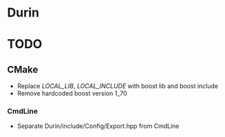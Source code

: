 # Durin

# TODO

## CMake

- Replace *LOCAL_LIB*, *LOCAL_INCLUDE* with boost lib and boost include
- Remove hardcoded boost version 1_70

### CmdLine

- Separate Durin/include/Config/Export.hpp from CmdLine
